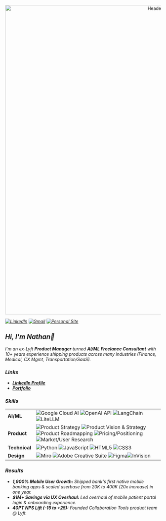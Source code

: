 <div style="text-align:center">
  <img src="https://github.com/nathan-dryer/nathan-dryer/blob/main/GIF_3" alt="Header Image" width="1000"/>
  <p><em></p>
</div>
    
[![LinkedIn](https://img.shields.io/badge/LinkedIn-0A66C2?style=for-the-badge&logo=linkedin&logoColor=white)](https://www.linkedin.com/in/nathandryer)
[![Gmail](https://img.shields.io/badge/Gmail-D14836?style=for-the-badge&logo=gmail&logoColor=white)](mailto:email@dryer.nathan@gmail.com)
[![Personal Site](https://img.shields.io/badge/nathandryer.com-FF5722?style=for-the-badge&logo=google-chrome&logoColor=white)](https://www.nathandryer.com)

## Hi, I'm Nathan👋
  
I'm an ex-Lyft **Product Manager** turned **AI/ML Freelance Consultant** with 10+ years experience shipping products across many industries (Finance, Medical, CX Mgmt, Transportation/SaaS).

</details>

### Links 

- **[LinkedIn Profile](wwww.linkedin.com/in/natedryer)**
- **[Portfolio](https://www.nathandryer.com)**

</details>

### Skills

|||
|---|---|
| **AI/ML** | ![Google Cloud AI](https://img.shields.io/badge/Google_Cloud_AI-4285F4?style=flat-square&logo=google-cloud&logoColor=white) ![OpenAI API](https://img.shields.io/badge/OpenAI_API-412991?style=flat-square&logo=openai&logoColor=white) ![LangChain](https://img.shields.io/badge/LangChain-Custom_Color?style=flat-square&logo=langchain&logoColor=white) ![LiteLLM](https://img.shields.io/badge/LiteLLM-FF4500?style=flat-square&logo=liteLLM&logoColor=white) |
| **Product** | ![Product Strategy](https://img.shields.io/badge/Product_Strategy-0078D4) ![Product Vision & Strategy](https://img.shields.io/badge/Product_Vision-0078D4) ![Product Roadmapping](https://img.shields.io/badge/Roadmapping-DAA520) ![Pricing/Positioning](https://img.shields.io/badge/Pricing-DC143C) ![Market/User Research](https://img.shields.io/badge/Market_Research-FF6347) |
| **Technical** | ![Python](https://img.shields.io/badge/Python-3776AB?style=flat-square&logo=python&logoColor=white) ![JavaScript](https://img.shields.io/badge/JavaScript-F7DF1E?style=flat-square&logo=javascript&logoColor=black) ![HTML5](https://img.shields.io/badge/HTML5-E34F26?style=flat-square&logo=html5&logoColor=white) ![CSS3](https://img.shields.io/badge/CSS3-1572B6?style=flat-square&logo=css3&logoColor=white) | ![Jupyter](https://img.shields.io/badge/Jupyter-F37626?style=flat-square&logo=jupyter&logoColor=white) 
| **Design** | ![Miro](https://img.shields.io/badge/Miro-FFD02F?style=flat-square&logo=miro&logoColor=black) ![Adobe Creative Suite](https://img.shields.io/badge/Adobe_Suite-FF0000?style=flat-square&logo=adobe&logoColor=white) ![Figma](https://img.shields.io/badge/Figma-F24E1E?style=flat-square&logo=figma&logoColor=white)![InVision](https://img.shields.io/badge/InVision-FF3366?style=flat-square&logo=invision&logoColor=white) |

### Results

- **1,900% Mobile User Growth:** Shipped bank's first native mobile banking apps & scaled userbase from 20K to 400K (20x increase) in one year.
- **$1M+ Savings via UX Overhaul:** Led overhaul of mobile patient portal login & onboarding experience.
- **40PT NPS Lift (-15 to +25):** Founded Collaboration Tools product team @ Lyft. 


<div align="left">

</div>

